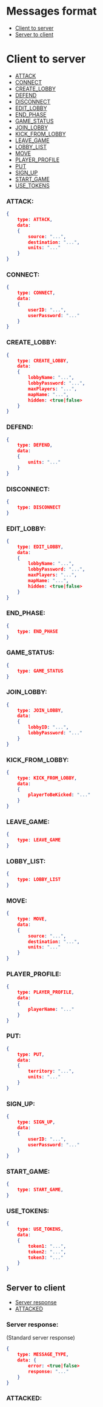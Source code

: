 # Messages format

* [Client to server](#client-to-server)
* [Server to client](#server-to-client)


# Client to server

* [ATTACK](#attack)
* [CONNECT](#connect)
* [CREATE_LOBBY](#create_lobby)
* [DEFEND](#defend)
* [DISCONNECT](#disconnect)
* [EDIT_LOBBY](#edit_lobby)
* [END_PHASE](#end_phase)
* [GAME_STATUS](#game_status)
* [JOIN_LOBBY](#join_lobby)
* [KICK_FROM_LOBBY](#kick_from_lobby)
* [LEAVE_GAME](#leave_game)
* [LOBBY_LIST](#lobby_list)
* [MOVE](#move)
* [PLAYER_PROFILE](#player_profile)
* [PUT](#put)
* [SIGN_UP](#sign_up)
* [START_GAME](#start_game)
* [USE_TOKENS](#use_tokens)

### ATTACK:
```json
{
    type: ATTACK,
    data:
    {
	    source: "...",
	    destination: "...",
	    units: "..."
    }
}
```
### CONNECT:
```json
{
    type: CONNECT,
    data: 
    {
        userID: "...",
        userPassword: "..."
    }
}
```
### CREATE_LOBBY:
```json
{
    type: CREATE_LOBBY,
    data:
    {
        lobbyName: "...",
        lobbyPassword: "...",
        maxPlayers: "...",
        mapName: "...",
        hidden: <true|false>
    }
}
```

### DEFEND:
```json
{
    type: DEFEND,
    data:
    {
	    units: "..."
    }
}
```

### DISCONNECT:
```json
{
    type: DISCONNECT
}
```

### EDIT_LOBBY:
```json
{
    type: EDIT_LOBBY,
    data:
    {
        lobbyName: "...",
        lobbyPassword: "...",
        maxPlayers: "...",
        mapName: "...",
        hidden: <true|false>
    }
}
```

### END_PHASE:
```json
{
    type: END_PHASE
}
```

### GAME_STATUS:
```json
{
    type: GAME_STATUS
}
```

### JOIN_LOBBY:
```json
{
    type: JOIN_LOBBY,
    data:
    {
        lobbyID: "...",
        lobbyPassword: "..."
    }
}
```

### KICK_FROM_LOBBY:
```json
{
    type: KICK_FROM_LOBBY,
    data:
    {
        playerToBeKicked: "..."
    }
}
```

### LEAVE_GAME:
```json
{
    type: LEAVE_GAME
}
```

### LOBBY_LIST:
```json
{
    type: LOBBY_LIST
}
```

### MOVE:
```json
{
    type: MOVE,
    data:
    {
	    source: "...",
	    destination: "...",
	    units: "..."
    }
}
```

### PLAYER_PROFILE:
```json
{
    type: PLAYER_PROFILE,
    data:
    {
        playerName: "..."
    }
}
```

### PUT:
```json
{
    type: PUT,
    data:
    {
	    territory: "...",
	    units: "..."
    }
}
```

### SIGN_UP:
```json
{
    type: SIGN_UP,
    data:
    {
        userID: "...",
        userPassword: "..."
    }
}
```

### START_GAME:
```json
{
    type: START_GAME,
}
```

### USE_TOKENS:
```json
{
    type: USE_TOKENS,
    data:
    {
	    token1: "...",
	    token2: "...",
	    token3: "..."
    }
}
```


## Server to client
* [Server response](#server-response)
* [ATTACKED](#attacked)

### Server response:
(Standard server response)
```json
{
    type: MESSAGE_TYPE,
    data: {
        error: <true|false>
        response: "..."
    }
}
```

### ATTACKED: